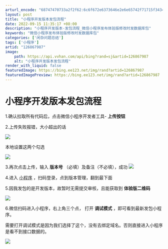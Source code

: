 ```yaml
---
arturl_encode: "68747470733a2f2f62:6c6f672e6373646e2e6e65742f71715f34343136363639372f:61727469636c652f64657461696c732f313236383637393837"
layout: post
title: "小程序开发版本发包流程"
date: 2022-09-15 11:35:17 +08:00
description: "小程序开发版本-发包流程_微信小程序发布体验版修改时发数据库包"
keywords: "微信小程序发布体验版修改时发数据库包"
categories: ['闲杂问题总结']
tags: ['小程序']
artid: "126867987"
image:
    path: https://api.vvhan.com/api/bing?rand=sj&artid=126867987
    alt: "小程序开发版本发包流程"
render_with_liquid: false
featuredImage: https://bing.ee123.net/img/rand?artid=126867987
featuredImagePreview: https://bing.ee123.net/img/rand?artid=126867987
---
```


# 小程序开发版本发包流程

1.确认拉取所有代码后，点击微信小程序开发者工具-
**上传按钮**

2.上传失败报错，大小超出的话

![](https://i-blog.csdnimg.cn/blog_migrate/6db121ebeee126e54d484d44e796148f.jpeg)

本地设置这两个勾选

![](https://i-blog.csdnimg.cn/blog_migrate/34807d17626c77d1ab9beeda7289201f.png)

3.再次点击上传，输入
**版本号**
（必填）及备注（不必填），成功
![](https://i-blog.csdnimg.cn/blog_migrate/a65c8dee9cc6e363a89fda2d4442e6f6.jpeg)

4.进入
[小程序](https://mp.weixin.qq.com/wxamp/home/guide?lang=zh_CN "小程序")
，扫码登录，点到版本管理，翻到最下面

5.因我发包的是开发版本，故暂时无需提交审核，且能获取到
**体验版二维码**

![](https://i-blog.csdnimg.cn/blog_migrate/ac76c5d28c7e6e4aad27ea7faa2bed3b.png)

6.微信扫码进入小程序，右上角三个点， 打开
**调试模式**
，即可看到最新发包小程序。

需要打开调试模式是因为我们选择了这个，没有去绑定域名。否则直接进入小程序是看不到接口数据的。

![](https://i-blog.csdnimg.cn/blog_migrate/a11f01a586e6e7418e87d284c4420487.png)